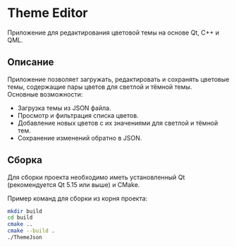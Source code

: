 # Theme Editor

Приложение для редактирования цветовой темы на основе Qt, C++ и QML.

## Описание

Приложение позволяет загружать, редактировать и сохранять цветовые темы, содержащие пары цветов для светлой и тёмной темы.  
Основные возможности:
- Загрузка темы из JSON файла.
- Просмотр и фильтрация списка цветов.
- Добавление новых цветов с их значениями для светлой и тёмной тем.
- Сохранение изменений обратно в JSON.

## Сборка

Для сборки проекта необходимо иметь установленный Qt (рекомендуется Qt 5.15 или выше) и CMake.

Пример команд для сборки из корня проекта:

```bash
mkdir build
cd build
cmake ..
cmake --build .
./ThemeJson